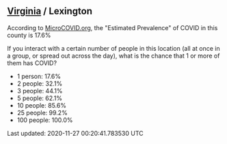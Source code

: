 
## [Virginia](/united-states/virginia) / Lexington

According to [MicroCOVID.org](http://microcovid.org),
the "Estimated Prevalence" of COVID in this county is 17.6%

If you interact with a certain number of people in this location
(all at once in a group, or spread out across the day), what is the chance that
1 or more of them has COVID?

- 1 person: 17.6%
- 2 people: 32.1%
- 3 people: 44.1%
- 5 people: 62.1%
- 10 people: 85.6%
- 25 people: 99.2%
- 100 people: 100.0%

Last updated: 2020-11-27 00:20:41.783530 UTC
